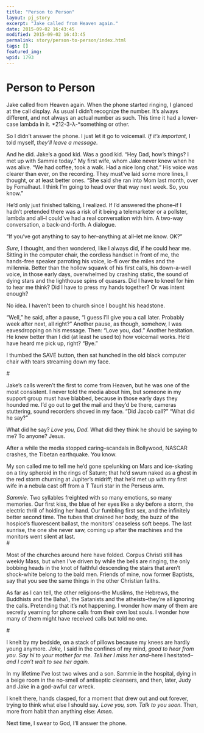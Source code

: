 ```yaml
---
title: "Person to Person"
layout: pj_story
excerpt: "Jake called from Heaven again."
date: 2015-09-02 16:43:45
modified: 2015-09-02 16:43:45
permalink: story/person-to-person/index.html
tags: []
featured_img: 
wpid: 1793
---
```


# Person to Person

Jake called from Heaven again. When the phone started ringing, I glanced at the call display. As usual I didn’t recognize the number. It’s always different, and not always an actual number as such. This time it had a lower-case lambda in it. *212-3-λ-*something or other.

So I didn’t answer the phone. I just let it go to voicemail. *If it’s important,* I told myself, *they’ll leave a message*.

And he did. Jake’s a good kid. Was a good kid. “Hey Dad, how’s things? I met up with Sammie today.” My first wife, whom Jake never knew when he was alive. “We had coffee, took a walk. Had a nice long chat.” His voice was clearer than ever, on the recording. They must’ve laid some more lines, I thought, or at least better ones. “She said she ran into Mom last month, over by Fomalhaut. I think I’m going to head over that way next week. So, you know.”

He’d only just finished talking, I realized. If I’d answered the phone–if I hadn’t pretended there was a risk of it being a telemarketer or a pollster, lambda and all–I could’ve had a real conversation with him. A two-way conversation, a back-and-forth. A dialogue.

“If you’ve got anything to say to her–anything at all–let me know. OK?”

*Sure*, I thought, and then wondered, like I always did, if he could hear me. Sitting in the computer chair, the cordless handset in front of me, the hands-free speaker parroting his voice, lo-fi over the miles and the millennia. Better than the hollow squawk of his first calls, his down-a-well voice, in those early days, overwhelmed by crashing static, the sound of dying stars and the lighthouse spins of quasars. Did I have to kneel for him to hear me think? Did I have to press my hands together? Or was intent enough?

No idea. I haven’t been to church since I bought his headstone.

“Well,” he said, after a pause, “I guess I’ll give you a call later. Probably week after next, all right?” Another pause, as though, somehow, I was eavesdropping on his message. Then: “Love you, dad.” Another hesitation. He knew better than I did (at least he used to) how voicemail works. He’d have heard me pick up, right? “Bye.”

I thumbed the SAVE button, then sat hunched in the old black computer chair with tears streaming down my face.

\#

Jake’s calls weren’t the first to come from Heaven, but he was one of the most consistent. I never told the media about him, but someone in my support group must have blabbed, because in those early days they hounded me. I’d go out to get the mail and they’d be there, cameras stuttering, sound recorders shoved in my face. “Did Jacob call?” “What did he say?”

What did he say? *Love you, Dad.* What did they think he should be saying to me? To anyone? Jesus.

After a while the media stopped caring–scandals in Bollywood, NASCAR crashes, the Tibetan earthquake. You know.

My son called me to tell me he’d gone spelunking on Mars and ice-skating on a tiny spheroid in the rings of Saturn; that he’d swum naked as a ghost in the red storm churning at Jupiter’s midriff; that he’d met up with my first wife in a nebula cast off from a T Tauri star in the Perseus arm.

*Sammie.* Two syllables freighted with so many emotions, so many memories. Our first kiss, the blue of her eyes like a sky before a storm, the electric thrill of holding her hand. Our fumbling first sex, and the infinitely better second time. The tubes that drained her body, the buzz of the hospice’s fluorescent ballast, the monitors’ ceaseless soft beeps. The last sunrise, the one she never saw, coming up after the machines and the monitors went silent at last.  
\#

Most of the churches around here have folded. Corpus Christi still has weekly Mass, but when I’ve driven by while the bells are ringing, the only bobbing heads in the knot of faithful descending the stairs that aren’t shock-white belong to the bald men. Friends of mine, now former Baptists, say that you see the same things in the other Christian faiths.

As far as I can tell, the other religions–the Muslims, the Hebrews, the Buddhists and the Baha’i, the Satanists and the atheists–they’re all ignoring the calls. Pretending that it’s not happening. I wonder how many of them are secretly yearning for phone calls from their own lost souls. I wonder how many of them might have received calls but told no one.

\#

I knelt by my bedside, on a stack of pillows because my knees are hardly young anymore. *Jake,* I said in the confines of my mind, *good to hear from you. Say hi to your mother for me. Tell her I miss her and*–here I hesitated–*and I can’t wait to see her again.*

In my lifetime I’ve lost two wives and a son. Sammie in the hospital, dying in a beige room in the no-smell of antiseptic cleansers, and then, later, Judy and Jake in a god-awful car wreck.

I knelt there, hands clasped, for a moment that drew out and out forever, trying to think what else I should say. *Love you, son. Talk to you soon.* Then, more from habit than anything else: *Amen.*

Next time, I swear to God, I’ll answer the phone.